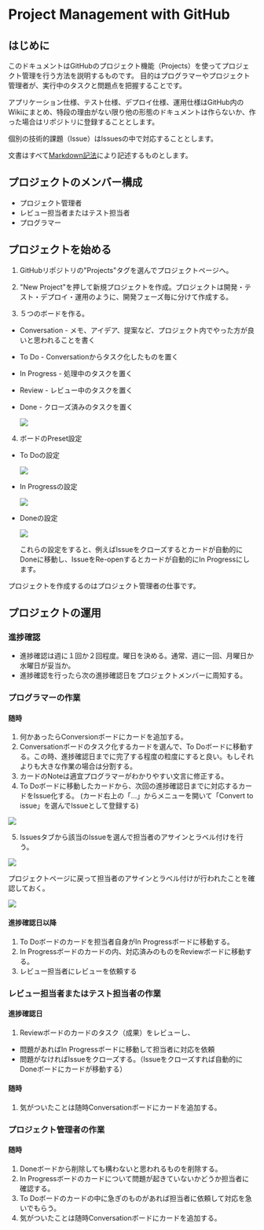 # Project Management with GitHub

## はじめに

このドキュメントはGitHubのプロジェクト機能（Projects）を使ってプロジェクト管理を行う方法を説明するものです。
目的はプログラマーやプロジェクト管理者が、実行中のタスクと問題点を把握することです。

アプリケーション仕様、テスト仕様、デプロイ仕様、運用仕様はGitHub内のWikiにまとめ、特段の理由がない限り他の形態のドキュメントは作らないか、作った場合はリポジトリに登録することとします。

個別の技術的課題（Issue）はIssuesの中で対応することとします。

文書はすべて[Markdown記法](https://guides.github.com/features/mastering-markdown/)により記述するものとします。

## プロジェクトのメンバー構成

- プロジェクト管理者
- レビュー担当者またはテスト担当者
- プログラマー

## プロジェクトを始める

1. GitHubリポジトリの"Projects"タグを選んでプロジェクトページへ。

2. "New Project"を押して新規プロジェクトを作成。プロジェクトは開発・テスト・デプロイ・運用のように、開発フェーズ毎に分けて作成する。

3. ５つのボードを作る。
  - Conversation - メモ、アイデア、提案など、プロジェクト内でやった方が良いと思われることを書く
  - To Do - Conversationからタスク化したものを置く
  - In Progress - 処理中のタスクを置く
  - Review - レビュー中のタスクを置く
  - Done - クローズ済みのタスクを置く

    ![](screenshot/project.png)

4. ボードのPreset設定
  - To Doの設定

    ![](screenshot/todo.png)

  - In Progressの設定

    ![](screenshot/in_progress.png)

  - Doneの設定

    ![](screenshot/done.png)

    これらの設定をすると、例えばIssueをクローズするとカードが自動的にDoneに移動し、IssueをRe-openするとカードが自動的にIn Progressにします。

プロジェクトを作成するのはプロジェクト管理者の仕事です。

## プロジェクトの運用

### 進捗確認

- 進捗確認は週に１回か２回程度。曜日を決める。通常、週に一回、月曜日か水曜日が妥当か。
- 進捗確認を行ったら次の進捗確認日をプロジェクトメンバーに周知する。

### プログラマーの作業

#### 随時

1. 何かあったらConversionボードにカードを追加する。
2. Conversationボードのタスク化するカードを選んで、To Doボードに移動する。この時、進捗確認日までに完了する程度の粒度にすると良い。もしそれよりも大きな作業の場合は分割する。
3. カードのNoteは適宜プログラマーがわかりやすい文言に修正する。
4. To Doボードに移動したカードから、次回の進捗確認日までに対応するカードをIssue化する。 (カード右上の「...」からメニューを開いて「Convert to issue」を選んでIssueとして登録する)

  ![](screenshot/convert_to_issue.png)

5. Issuesタブから該当のIssueを選んで担当者のアサインとラベル付けを行う。

  ![](screenshot/assign_label_issue.png)

  プロジェクトページに戻って担当者のアサインとラベル付けが行われたことを確認しておく。

  ![](screenshot/assigned_issue.png)

#### 進捗確認日以降

1. To Doボードのカードを担当者自身がIn Progressボードに移動する。
2. In Progressボードのカードの内、対応済みのものをReviewボードに移動する。
3. レビュー担当者にレビューを依頼する


### レビュー担当者またはテスト担当者の作業

#### 進捗確認日

1. Reviewボードのカードのタスク（成果）をレビューし、
  - 問題があればIn Progressボードに移動して担当者に対応を依頼
  - 問題がなければIssueをクローズする。（Issueをクローズすれば自動的にDoneボードにカードが移動する）

#### 随時

1. 気がついたことは随時Conversationボードにカードを追加する。


### プロジェクト管理者の作業

#### 随時

1. Doneボードから削除しても構わないと思われるものを削除する。
2. In Progressボードのカードについて問題が起きていないかどうか担当者に確認する。
3. To Doボードのカードの中に急ぎのものがあれば担当者に依頼して対応を急いでもらう。
4. 気がついたことは随時Conversationボードにカードを追加する。
